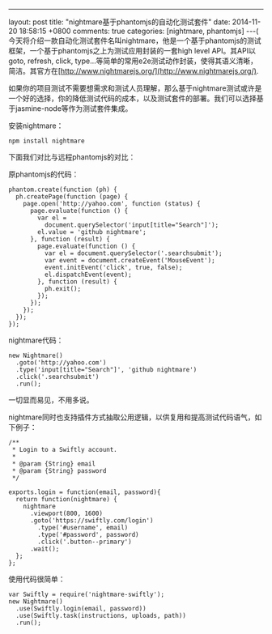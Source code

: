 ---
layout: post
title: "nightmare基于phantomjs的自动化测试套件"
date: 2014-11-20 18:58:15 +0800
comments: true
categories: [nightmare, phantomjs]
---(
今天将介绍一款自动化测试套件名叫nightmare，他是一个基于phantomjs的测试框架，一个基于phantomjs之上为测试应用封装的一套high level API。其API以goto, refresh, click, type...等简单的常用e2e测试动作封装，使得其语义清晰，简洁。其官方在[http://www.nightmarejs.org/](http://www.nightmarejs.org/).

如果你的项目测试不需要想需求和测试人员理解，那么基于nightmare测试或许是一个好的选择，你的降低测试代码的成本，以及测试套件的部署。我们可以选择基于jasmine-node等作为测试套件集成。

安装nightmare：

	npm install nightmare

下面我们对比与远程phantomjs的对比：

原phantomjs的代码：

	phantom.create(function (ph) {
	  ph.createPage(function (page) {
	    page.open('http://yahoo.com', function (status) {
	      page.evaluate(function () {
	        var el =
	          document.querySelector('input[title="Search"]');
	        el.value = 'github nightmare';
	      }, function (result) {
	        page.evaluate(function () {
	          var el = document.querySelector('.searchsubmit');
	          var event = document.createEvent('MouseEvent');
	          event.initEvent('click', true, false);
	          el.dispatchEvent(event);
	        }, function (result) {
	          ph.exit();
	        });
	      });
	    });
	  });
	});

nightmare代码：

	new Nightmare()
	  .goto('http://yahoo.com')
	  .type('input[title="Search"]', 'github nightmare')
	  .click('.searchsubmit')
	  .run();

一切显而易见，不用多说。

nightmare同时也支持插件方式抽取公用逻辑，以供复用和提高测试代码语气，如下例子：

	/**
	 * Login to a Swiftly account.
	 *
	 * @param {String} email
	 * @param {String} password
	 */

	exports.login = function(email, password){
	  return function(nightmare) {
	    nightmare
	      .viewport(800, 1600)
	      .goto('https://swiftly.com/login')
	        .type('#username', email)
	        .type('#password', password)
	        .click('.button--primary')
	      .wait();
	  };
	};

使用代码很简单：

	var Swiftly = require('nightmare-swiftly');
	new Nightmare()
	  .use(Swiftly.login(email, password))
	  .use(Swiftly.task(instructions, uploads, path))
	  .run();


